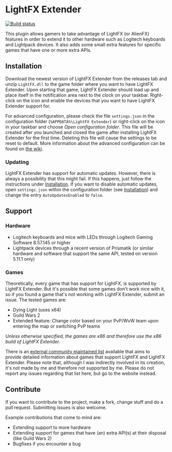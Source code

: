 # LightFX Extender
[![Build status](https://ci.appveyor.com/api/projects/status/ual57rxoe7wf0pm3/branch/master?svg=true)](https://ci.appveyor.com/project/Archomeda/lightfx-extender/branch/master)

This plugin allows gamers to take advantage of LightFX (or AlienFX) features in
order to extend it to other hardware such as Logitech keyboards and Lightpack
devices. It also adds some small extra features for specific games that have one
or more extra APIs.

## Installation
Download the newest version of LightFX Extender from the releases tab and unzip
`LightFX.dll` to the game folder where you want to have LightFX Extender. Upon
starting that game, LightFX Extender should load up and place itself in the
notification area next to the clock on your taskbar. Right-click on the icon and
enable the devices that you want to have LightFX Extender support for.

For advanced configuration, please check the file `settings.json` in the
configuration folder (`%APPDATA%\LightFX Extender`) or right-click on the icon
in your taskbar and choose *Open configuration folder*. This file will be
created after you launched and closed the game after installing LightFX Extender
for the first time. Deleting this file will cause the settings to be reset to
default. More information about the advanced configuration can be found on
[the wiki](https://github.com/Archomeda/lightfx-extender/wiki/Configuration).

### Updating
LightFX Extender has support for automatic updates. However, there is always a
possibility that this might fail. If this happens, just follow the instructions
under [Installation](#Installation). If you want to disable automatic updates,
open `settings.json` within the configuration folder (see
[Installation](#Installation)) and change the entry `AutoUpdatesEnabled` to
`false`.

## Support
### Hardware
- Logitech keyboards and mice with LEDs through Logitech Gaming Software
8.57.145 or higher
- Lightpack devices through a recent version of Prismatik (or similar hardware
and software that support the same API, tested on version 5.11.1 only)

### Games
Theoretically, every game that has support for LightFX, is supported by LightFX
Extender. But it's possible that some games don't work nice with it, so if you
found a game that's not working with LightFX Extender, submit an issue. The
tested games are:
- Dying Light (uses x64)
- Guild Wars 2
 - Extended feature: Change color based on your PvP/WvW team upon entering the
   map or switching PvP teams

*Unless otherwise specified, the games are x86 and therefore use the x86 build
of LightFX Extender.*

There is an [external community maintained list](http://alienfx.cyanlabs.net/)
available that aims to provide detailed information about games that support
LightFX and LightFX Extender. Please note that, although I was indirectly
involved in its creation, it's not made by me and therefore not supported by me.
Please do not report any issues regarding that list here, but go to the website
instead.

## Contribute
If you want to contribute to the project, make a fork, change stuff and do a
pull request. Submitting issues is also welcome.

Example contributions that come to mind are:
- Extending support to more hardware
- Extending support for games that have (an) extra API(s) at their disposal
(like Guild Wars 2)
- Bugfixes if you encounter a bug
